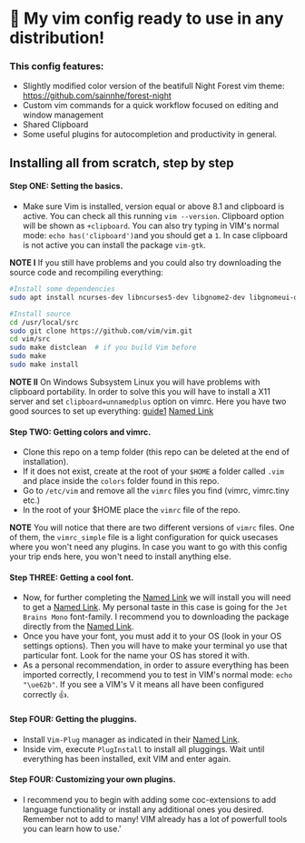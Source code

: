 # :rocket: My vim config ready to use in any distribution!

### This config features:

- Slightly modified color version of the beatifull Night Forest vim theme: https://github.com/sainnhe/forest-night
- Custom vim commands for a quick workflow focused on editing and window management
- Shared Clipboard
- Some useful plugins for autocompletion and productivity in general.

## Installing all from scratch, step by step

#### Step ONE: Setting the basics.
- Make sure Vim is installed, version equal or above 8.1 and clipboard is active. You can check all this running `vim --version`. Clipboard option will be shown as `+clipboard`. You can also try typing in VIM's normal mode: `echo has('clipboard')`and you should get a `1`. In case clipboard is not active you can install the package `vim-gtk`.

**NOTE I** If you still have problems and you could also try downloading the source code and recompiling everything:
```bash
#Install some dependencies
sudo apt install ncurses-dev libncurses5-dev libgnome2-dev libgnomeui-dev libgtk2.0-dev libatk1.0-dev libbonoboui2-dev libcairo2-dev libx11-dev libxpm-dev libxt-dev python-dev python3-dev ruby-dev lua5.1 lua5.1-dev libperl-dev

#Install source
cd /usr/local/src
sudo git clone https://github.com/vim/vim.git
cd vim/src
sudo make distclean  # if you build Vim before
sudo make
sudo make install
```
**NOTE II** On Windows Subsystem Linux you will have problems with clipboard portability. In order to solve this you will have to install a X11 server and set `clipboard=unnamedplus` option on vimrc. Here you have two good sources to set up everything:
[guide1](https://gist.github.com/necojackarc/02c3c81e1525bb5dc3561f378e921541)
[Named Link](https://stackoverflow.com/questions/61110603/how-to-set-up-working-x11-forwarding-on-wsl2 "guide2")

#### Step TWO: Getting colors and vimrc.
- Clone this repo on a temp folder (this repo can be deleted at the end of installation).
- If it does not exist, create at the root of your `$HOME` a folder called `.vim` and place inside the `colors` folder found in this repo.
- Go to `/etc/vim` and remove all the `vimrc` files you find (vimrc, vimrc.tiny etc.)
- In the root of your $HOME place the `vimrc` file of the repo.

**NOTE** You will notice that there are two different versions of `vimrc` files. One of them, the `vimrc_simple` file is a light configuration for quick usecases where you won't need any plugins. In case you want to go with this config your trip ends here, you won't need to install anything else.

#### Step THREE: Getting a cool font.
- Now, for further completing the [Named Link](https://github.com/sainnhe/forest-night "night-forest theme") we will install you will need to get a [Named Link](https://github.com/ryanoasis/nerd-fonts "Nerd Font"). My personal taste in this case is going for the `Jet Brains Mono` font-family. I recommend you to downloading the package directly from the [Named Link](https://github.com/ryanoasis/nerd-fonts/releases/tag/v2.1.0 "latest release section").
- Once you have your font, you must add it to your OS (look in your OS settings options). Then you will have to make your terminal yo use that particular font. Look for the name your OS has stored it with.
- As a personal recommendation, in order to assure everything has been imported correctly, I recommend you to test in VIM's normal mode: `echo "\ue62b"`. If you see a VIM's V it means all have been configured correctly :thumbsup:.

#### Step FOUR: Getting the pluggins.
- Install `Vim-Plug` manager as indicated in their [Named Link](https://github.com/junegunn/vim-plug "source repo"). 
- Inside vim, execute `PlugInstall` to install all pluggings. Wait until everything has been installed, exit VIM and enter again.

#### Step FOUR: Customizing your own plugins.
- I recommend you to begin with adding some coc-extensions to add language functionality or install any additional ones you desired. Remember not to add to many! VIM already has a lot of powerfull tools you can learn how to use.'

